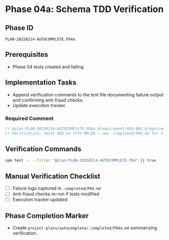 # Phase 04a: Schema TDD Verification

## Phase ID
`PLAN-20250214-AUTOCOMPLETE.P04a`

## Prerequisites
- Phase 04 tests created and failing

## Implementation Tasks
- Append verification comments to the test file documenting failure output and confirming anti-fraud checks.
- Update execution tracker.

### Required Comment
```typescript
// @plan:PLAN-20250214-AUTOCOMPLETE.P04a @requirement:REQ-002 @requirement:REQ-005
// Verification: Tests RED on YYYY-MM-DD – see .completed/P04.md for stack trace.
```

## Verification Commands

```bash
npm test -- --filter "@plan:PLAN-20250214-AUTOCOMPLETE.P04" || true
```

## Manual Verification Checklist
- [ ] Failure logs captured in `.completed/P04.md`
- [ ] Anti-fraud checks re-run if tests modified
- [ ] Execution tracker updated

## Phase Completion Marker
- Create `project-plans/autocomplete/.completed/P04a.md` summarizing verification.
